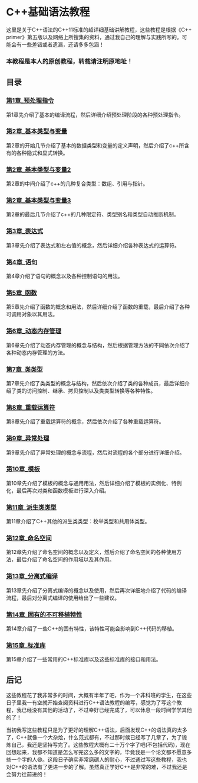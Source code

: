 # C++基础语法教程

这里是关于C++语法的C++11标准的超详细基础讲解教程，这些教程是根据《C++ primer》第五版以及网络上所搜集的资料，通过我自己的理解与实践所写的。可能会有一些差错或者遗漏，还请多多包涵！

### **本教程是本人的原创教程，转载请注明原地址！**

## 目录

### [第1章_预处理指令](https://bobokick.github.io/docs/pages/pages/第1章_预处理指令.html)

第1章先介绍了基本的编译流程，然后详细介绍预处理阶段的各种预处理指令。

### [第2章_基本类型与变量](https://bobokick.github.io/showPage/Cpp_Guide_detailed/pages/第2章_基本类型与变量.html)

第2章的开始几节介绍了基本的数据类型和变量的定义声明，然后介绍了c++所含有的各种隐式和显式转换。

### [第2章_基本类型与变量2](https://bobokick.github.io/showPage/Cpp_Guide_detailed/pages/第2章_基本类型与变量2.html)

第2章的中间介绍了c++的几种复合类型：数组、引用与指针。

### [第2章_基本类型与变量3](https://bobokick.github.io/showPage/Cpp_Guide_detailed/pages/第2章_基本类型与变量3.html)

第2章的最后几节介绍了c++的几种限定符、类型别名和类型自动推断机制。

### [第3章_表达式](https://bobokick.github.io/showPage/Cpp_Guide_detailed/pages/第3章_表达式.html)

第3章先介绍了表达式和左右值的概念，然后详细介绍各种表达式的运算符。

### [第4章_语句](https://bobokick.github.io/showPage/Cpp_Guide_detailed/pages/第4章_语句.html)

第4章介绍了语句的概念以及各种控制语句的用法。

### [第5章_函数](https://bobokick.github.io/showPage/Cpp_Guide_detailed/pages/第5章_函数.html)

第5章先介绍了函数的概念和用法，然后详细介绍了函数的重载，最后介绍了各种可调用对象以其用法。

### [第6章_动态内存管理](https://bobokick.github.io/showPage/Cpp_Guide_detailed/pages/第6章_动态内存管理.html)

第6章先介绍了动态内存管理的概念与结构，然后根据管理方法的不同依次介绍了各种动态内存管理的方法。

### [第7章_类类型](https://bobokick.github.io/showPage/Cpp_Guide_detailed/pages/第7章_类类型.html)

第7章先介绍了类类型的概念与结构，然后依次介绍了类的各种成员，最后详细介绍了类的访问控制、继承、拷贝控制以及类类型转换等各种特性。

### [第8章_重载运算符](https://bobokick.github.io/showPage/Cpp_Guide_detailed/pages/第8章_重载运算符.html)

第8章先介绍了重载运算符的概念，然后依次介绍了各种重载运算符。

### [第9章_异常处理](https://bobokick.github.io/showPage/Cpp_Guide_detailed/pages/第9章_异常处理.html)

第9章先介绍了异常处理的概念与流程，然后对流程的各个部分进行详细介绍。

### [第10章_模板](https://bobokick.github.io/showPage/Cpp_Guide_detailed/pages/第10章_模板.html)

第10章先介绍了模板的概念与通用用法，然后详细介绍了模板的实例化、特例化，最后再次对类和函数模板进行深入介绍。

### [第11章_派生类类型](https://bobokick.github.io/showPage/Cpp_Guide_detailed/pages/第11章_派生类类型.html)

第11章介绍了C++其他的派生类类型：枚举类型和共用体类型。

### [第12章_命名空间](https://bobokick.github.io/showPage/Cpp_Guide_detailed/pages/第12章_命名空间.html)

第12章先介绍了命名空间的概念以及定义，然后介绍了命名空间的各种使用方法，最后介绍了命名空间的作用域以及其作用。

### [第13章_分离式编译](https://bobokick.github.io/showPage/Cpp_Guide_detailed/pages/第13章_分离式编译.html)

第13章先介绍了分离式编译的概念以及使用，然后再次详细地介绍了代码的编译流程，最后对分离式编译的使用给出了一些建议。

### [第14章_固有的不可移植特性](https://bobokick.github.io/showPage/Cpp_Guide_detailed/pages/第14章_固有的不可移植特性.html)

第14章介绍了一些C++的固有特性，该特性可能会影响到C++代码的移植。

### [第15章_标准库](https://bobokick.github.io/showPage/Cpp_Guide_detailed/pages/第15章_标准库.html)

第15章介绍了一些常用的C++标准库以及这些标准库的接口和用法。

## 后记

这些教程花了我非常多的时间，大概有半年了吧，作为一个非科班的学生，在这些日子里我一有空就开始查阅资料进行C++语法教程的编写，感觉为了写这个教程，我已经没有其他的活动了，不过幸好已经完成了，可以休息一段时间学学其他的了！

当初我写这些教程只是为了更好的理解C++语法，后面发现C++的语法真的太多了，C++就像一个大杂烩，什么范式都有，不过那时候已经写了几章了，为了锻炼自己，我还是坚持写完了。这些教程大概有二十万个字了吧(不包括代码)，现在回想起来，我都不知道是怎么写完这么多的文字的，毕竟我是一个论文都不愿意多些一个字的人:smile:。这段日子确实非常磨砺人的耐心，不过通过写这些教程，我也对C++的语法有了更进一步的了解。虽然真正学好C++是非常的难，不过我还是会努力往前进的！